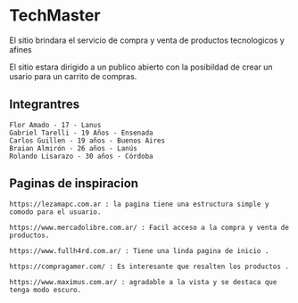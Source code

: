 # TechMaster

El sitio brindara el servicio de compra y venta de productos tecnologicos y afines

El sitio estara dirigido a un publico abierto con la posibildad de crear un usario para un carrito de compras.

## Integrantres
    Flor Amado - 17 - Lanus
    Gabriel Tarelli - 19 Años - Ensenada
    Carlos Guillen - 19 años - Buenos Aires
    Braian Almirón - 26 años - Lanús
    Rolando Lisarazo - 30 años - Córdoba


## Paginas de inspiracion

    https://lezamapc.com.ar : la pagina tiene una estructura simple y comodo para el usuario.
    
    https://www.mercadolibre.com.ar/ : Facil acceso a la compra y venta de productos.

    https://www.fullh4rd.com.ar/ : Tiene una linda pagina de inicio .

    https://compragamer.com/ : Es interesante que resalten los productos .

    https://www.maximus.com.ar/ : agradable a la vista y se destaca que tenga modo escuro.